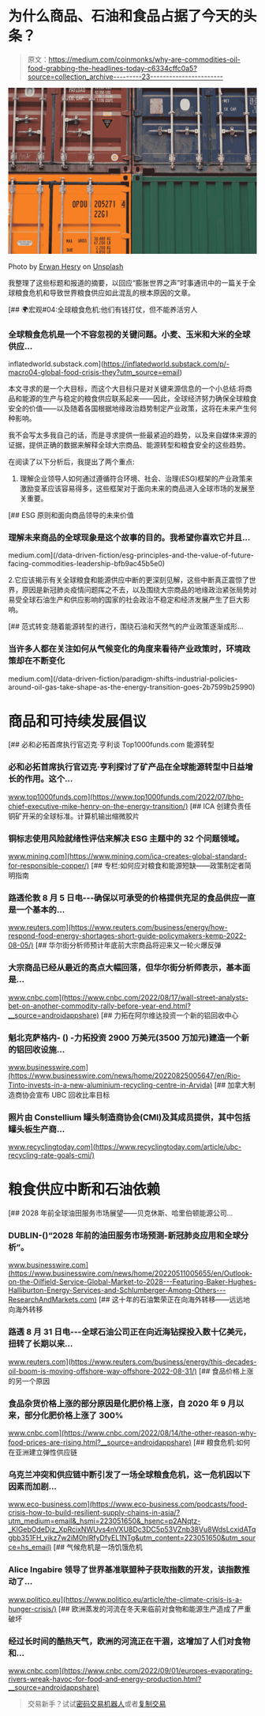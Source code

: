 # 为什么商品、石油和食品占据了今天的头条？

> 原文：<https://medium.com/coinmonks/why-are-commodities-oil-food-grabbing-the-headlines-today-c6334cffc0a5?source=collection_archive---------23----------------------->

![](img/fb13f96167f6f40282e6dd8778fe6474.png)

Photo by [Erwan Hesry](https://unsplash.com/@erwanhesry?utm_source=medium&utm_medium=referral) on [Unsplash](https://unsplash.com?utm_source=medium&utm_medium=referral)

我整理了这些标题和报道的摘要，以回应“膨胀世界之声”时事通讯中的一篇关于全球粮食危机和导致世界粮食供应如此混乱的根本原因的文章。

[](https://inflatedworld.substack.com/p/-macro04-global-food-crisis-they?utm_source=email) [## 🌍宏观#04:全球粮食危机:他们有钱打仗，但不能养活穷人

### 全球粮食危机是一个不容忽视的关键问题。小麦、玉米和大米的全球供应…

inflatedworld.substack.com](https://inflatedworld.substack.com/p/-macro04-global-food-crisis-they?utm_source=email) 

本文寻求的是一个大目标，而这个大目标只是对关键来源信息的一个小总结:将商品和能源的生产与稳定的粮食供应联系起来——因此，全球经济努力确保全球粮食安全的价值——以及随着各国根据地缘政治趋势制定产业政策，这将在未来产生何种影响。

我不会写太多我自己的话，而是寻求提供一些最紧迫的趋势，以及来自媒体来源的证据，提供正确的数据来解释全球大宗商品、能源转型和粮食安全的这些趋势。

在阅读了以下分析后，我提出了两个重点:

1.  理解企业领导人如何通过遵循符合环境、社会、治理(ESG)框架的产业政策来激励变革应该容易得多，这些框架对于面向未来的商品进入全球市场的发展至关重要。

[](/data-driven-fiction/esg-principles-and-the-value-of-future-facing-commodities-leadership-bfb9ac45b5e0) [## ESG 原则和面向商品领导的未来价值

### 理解未来商品的全球现象是这个故事的目的。我希望你喜欢它并且…

medium.com](/data-driven-fiction/esg-principles-and-the-value-of-future-facing-commodities-leadership-bfb9ac45b5e0) 

2.它应该揭示有关全球粮食和能源供应中断的更深刻见解，这些中断真正震惊了世界，原因是新冠肺炎疫情问题挥之不去，以及围绕大宗商品的地缘政治紧张局势对易受全球石油生产和供应影响的国家的社会政治不稳定和经济发展产生了巨大影响。

[](/data-driven-fiction/paradigm-shifts-industrial-policies-around-oil-gas-take-shape-as-the-energy-transition-goes-2b7599b25990) [## 范式转变:随着能源转型的进行，围绕石油和天然气的产业政策逐渐成形…

### 当许多人都在关注如何从气候变化的角度来看待产业政策时，环境政策却在不断变化

medium.com](/data-driven-fiction/paradigm-shifts-industrial-policies-around-oil-gas-take-shape-as-the-energy-transition-goes-2b7599b25990) 

# 商品和可持续发展倡议

[](https://www.top1000funds.com/2022/07/bhp-chief-executive-mike-henry-on-the-energy-transition/) [## 必和必拓首席执行官迈克·亨利谈 Top1000funds.com 能源转型

### 必和必拓首席执行官迈克·亨利探讨了矿产品在全球能源转型中日益增长的作用。这个…

www.top1000funds.com](https://www.top1000funds.com/2022/07/bhp-chief-executive-mike-henry-on-the-energy-transition/) [](https://www.mining.com/ica-creates-global-standard-for-responsible-copper/) [## ICA 创建负责任铜矿开采的全球标准。计算机输出缩微胶片

### 铜标志使用风险就绪性评估来解决 ESG 主题中的 32 个问题领域。

www.mining.com](https://www.mining.com/ica-creates-global-standard-for-responsible-copper/) [](https://www.reuters.com/business/energy/how-respond-food-energy-shortages-short-guide-policymakers-kemp-2022-08-05/) [## 专栏:如何应对粮食和能源短缺——政策制定者简明指南

### 路透伦敦 8 月 5 日电---确保以可承受的价格提供充足的食品供应一直是一个基本的…

www.reuters.com](https://www.reuters.com/business/energy/how-respond-food-energy-shortages-short-guide-policymakers-kemp-2022-08-05/) [](https://www.cnbc.com/2022/08/17/wall-street-analysts-bet-on-another-commodity-rally-before-year-end.html?__source=androidappshare) [## 华尔街分析师预计年底前大宗商品将迎来又一轮火爆反弹

### 大宗商品已经从最近的高点大幅回落，但华尔街分析师表示，基本面是…

www.cnbc.com](https://www.cnbc.com/2022/08/17/wall-street-analysts-bet-on-another-commodity-rally-before-year-end.html?__source=androidappshare) [](https://www.businesswire.com/news/home/20220825005647/en/Rio-Tinto-invests-in-a-new-aluminium-recycling-centre-in-Arvida) [## 力拓在阿尔维达投资一个新的铝回收中心

### 魁北克萨格内- () -力拓投资 2900 万美元(3500 万加元)建造一个新的铝回收设施…

www.businesswire.com](https://www.businesswire.com/news/home/20220825005647/en/Rio-Tinto-invests-in-a-new-aluminium-recycling-centre-in-Arvida) [](https://www.recyclingtoday.com/article/ubc-recycling-rate-goals-cmi/) [## 加拿大制造商协会宣布 UBC 回收比率目标

### 照片由 Constellium 罐头制造商协会(CMI)及其成员提供，其中包括罐头板生产商…

www.recyclingtoday.com](https://www.recyclingtoday.com/article/ubc-recycling-rate-goals-cmi/) 

# **粮食供应中断和石油依赖**

[](https://www.businesswire.com/news/home/20220511005655/en/Outlook-on-the-Oilfield-Service-Global-Market-to-2028---Featuring-Baker-Hughes-Halliburton-Energy-Services-and-Schlumberger-Among-Others---ResearchAndMarkets.com) [## 2028 年前全球油田服务市场展望——贝克休斯、哈里伯顿能源公司…

### DUBLIN-()“2028 年前的油田服务市场预测-新冠肺炎应用和全球分析”。

www.businesswire.com](https://www.businesswire.com/news/home/20220511005655/en/Outlook-on-the-Oilfield-Service-Global-Market-to-2028---Featuring-Baker-Hughes-Halliburton-Energy-Services-and-Schlumberger-Among-Others---ResearchAndMarkets.com) [](https://www.reuters.com/business/energy/this-decades-oil-boom-is-moving-offshore-way-offshore-2022-08-31/) [## 这十年的石油繁荣正在向海外转移——远远地向海外转移

### 路透 8 月 31 日电---全球石油公司正在向近海钻探投入数十亿美元，扭转了长期以来…

www.reuters.com](https://www.reuters.com/business/energy/this-decades-oil-boom-is-moving-offshore-way-offshore-2022-08-31/) [](https://www.cnbc.com/2022/08/14/the-other-reason-why-food-prices-are-rising.html?__source=androidappshare) [## 食品价格上涨的另一个原因

### 食品杂货价格上涨的部分原因是化肥价格上涨，自 2020 年 9 月以来，部分化肥价格上涨了 300%

www.cnbc.com](https://www.cnbc.com/2022/08/14/the-other-reason-why-food-prices-are-rising.html?__source=androidappshare) [](https://www.eco-business.com/podcasts/food-crisis-how-to-build-resilient-supply-chains-in-asia/?utm_medium=email&_hsmi=223051650&_hsenc=p2ANqtz-_KlGebOdeDjz_XpRcixNWUvs4nVXU8Dc3DC5p53VZnb38Vu8WdsLcxidATqgbb351FH_yikz7w2iM0hlRfyDfyEL1NTg&utm_content=223051650&utm_source=hs_email) [## 粮食危机:如何在亚洲建立弹性供应链

### 乌克兰冲突和供应链中断引发了一场全球粮食危机，这一危机因以下因素而加剧…

www.eco-business.com](https://www.eco-business.com/podcasts/food-crisis-how-to-build-resilient-supply-chains-in-asia/?utm_medium=email&_hsmi=223051650&_hsenc=p2ANqtz-_KlGebOdeDjz_XpRcixNWUvs4nVXU8Dc3DC5p53VZnb38Vu8WdsLcxidATqgbb351FH_yikz7w2iM0hlRfyDfyEL1NTg&utm_content=223051650&utm_source=hs_email) [](https://www.politico.eu/article/the-climate-crisis-is-a-hunger-crisis/) [## 气候危机是一场饥饿危机

### Alice Ingabire 领导了世界基准联盟种子获取指数的开发，该指数推动了…

www.politico.eu](https://www.politico.eu/article/the-climate-crisis-is-a-hunger-crisis/) [](https://www.cnbc.com/2022/09/01/europes-evaporating-rivers-wreak-havoc-for-food-and-energy-production.html?__source=androidappshare) [## 欧洲蒸发的河流在冬天来临前对食物和能源生产造成了严重破坏

### 经过长时间的酷热天气，欧洲的河流正在干涸，这增加了人们对食物和…

www.cnbc.com](https://www.cnbc.com/2022/09/01/europes-evaporating-rivers-wreak-havoc-for-food-and-energy-production.html?__source=androidappshare) 

> 交易新手？试试[密码交易机器人](/coinmonks/crypto-trading-bot-c2ffce8acb2a)或者[复制交易](/coinmonks/top-10-crypto-copy-trading-platforms-for-beginners-d0c37c7d698c)